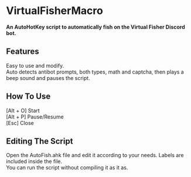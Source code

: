 # VirtualFisherMacro
**An AutoHotKey script to automatically fish on the Virtual Fisher Discord bot.**

## Features
Easy to use and modify.\
Auto detects antibot prompts, both types, math and captcha, then plays a beep sound and pauses the script.

## How To Use
[Alt + O] Start\
[Alt + P] Pause/Resume\
[Esc] Close

## Editing The Script
Open the AutoFish.ahk file and edit it according to your needs. Labels are included inside the file.\
You can run the script without compiling it as it as.
